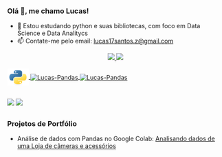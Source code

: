 ### Olá 👋, me chamo Lucas!

- 🌱 Estou estudando python e suas bibliotecas, com foco em Data Science e Data Analitycs
- 📫 Contate-me pelo email: lucas17santos.z@gmail.com

<div align="center">
  <a href="https://github.com/LUCAS-01SANTOS">
  <img height="180em" src="https://github-readme-stats.vercel.app/api?username=LUCAS-01SANTOS&show_icons=true&theme=dark&include_all_commits=true&count_private=true"/>
  <img height="180em" src="https://github-readme-stats.vercel.app/api/top-langs/?username=LUCAS-01SANTOS&layout=compact&langs_count=7&theme=dark"/>
</div>
  
<div style="display: inline_block"><br>
  <img align="center" alt="Lucas-Python" height="40" width="50" src="https://raw.githubusercontent.com/devicons/devicon/master/icons/python/python-original.svg">
  <img align="center" alt="Lucas-Pandas" height="40" width="50" src="https://cdn.jsdelivr.net/gh/devicons/devicon/icons/pandas/pandas-original-wordmark.svg" />
  <img align="center" alt="Lucas-Pandas" height="40" width="50" src="https://cdn.jsdelivr.net/gh/devicons/devicon/icons/jupyter/jupyter-original-wordmark.svg" />
</div>
  
##
 
<div>
  <a href="https://instagram.com/lucas10_s" target="_blank"><img src="https://img.shields.io/badge/-Instagram-%23E4405F?style=for-the-badge&logo=instagram&logoColor=white" target="_blank"></a>
  <a href="https://www.linkedin.com/in/lucas-souza-santos-709453165" target="_blank"><img src="https://img.shields.io/badge/-LinkedIn-%230077B5?style=for-the-badge&logo=linkedin&logoColor=white" target="_blank"></a>
 
</div>

##

### Projetos de Portfólio

- Análise de dados com Pandas no Google Colab: [Analisando dados de uma Loja de câmeras e acessórios](https://github.com/LUCAS-01SANTOS/LUCAS-01SANTOS/blob/main/Analisando_Dados_de_Uma_Loja_de_C%C3%A2meras_Fotogr%C3%A1ficas_e_Acess%C3%B3rios.ipynb)
